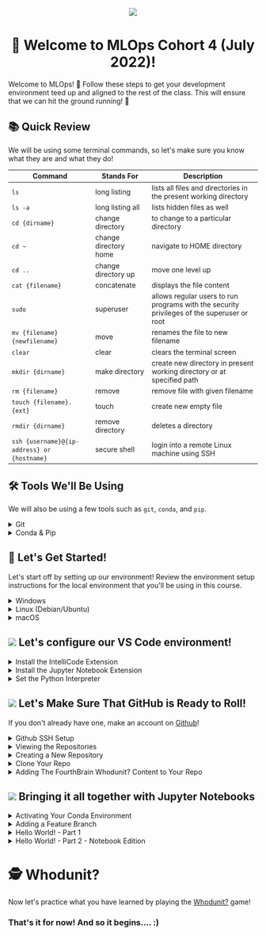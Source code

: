 <p align = "center" draggable=”false” ><img src="https://user-images.githubusercontent.com/37101144/161836199-fdb0219d-0361-4988-bf26-48b0fad160a3.png" 
     width="200px"
     height="auto"/>
</p>



## <h1 align="center" id="heading">:wave: Welcome to MLOps Cohort 4 (July 2022)!</h1>

Welcome to MLOps! :tada: Follow these steps to get your development environment teed up and aligned to the rest of the class.  This will ensure that we can hit the ground running! :running:


## :books: Quick Review
We will be using some terminal commands, so let's make sure you know what they are and what they do! 

| Command      | Stands For |  Description |
| ----------- | ----------- | -------------|
| `ls`      | long listing       | lists all files and directories in the present working directory |
| `ls -a`  | long listing all   |  lists hidden files as well |
| `cd {dirname}`      | change directory       | to change to a particular directory |
| `cd ~`   | change directory home        | navigate to HOME directory |
| `cd ..`      | change directory up       | move one level up |
| `cat {filename}`   | concatenate        | displays the file content |
| `sudo`      | superuser       | allows regular users to run programs with the security privileges of the superuser or root |
| `mv {filename} {newfilename}`   | move        | renames the file to new filename |
| `clear`      | clear       | clears the terminal screen |
| `mkdir {dirname}`   | make directory        | create new directory in present working directory or at specified path |
| `rm {filename}`   | remove        | remove file with given filename |
| `touch {filename}.{ext}`   | touch        | create new empty file |
| `rmdir {dirname}`   | remove directory        | deletes a directory |
| `ssh {username}@{ip-address} or {hostname}`   | secure shell        | login into a remote Linux machine using SSH |

<p></p>

## :hammer_and_wrench: Tools We'll Be Using
We will also be using a few tools such as `git`, `conda`, and `pip`.
<details>
<summary>Git</summary>

Git is a free and open source distributed version control system designed to handle everything from small to very large projects. These are the commands we will be using with `git`:

`git clone` -> clone a remote repository to your local computer

`git add` -> add files to a commit

`git commit -m {message}` -> commit changes with a message

`git push` -> push commit to remote repository
</details>

<details>
<summary>Conda & Pip</summary>

Conda is an open-source, cross-platform, language-agnostic package manager and environment management system. We will use `pip` within `conda` environments to manage our package installations. `pip` is Python's package management system. `conda` comes with Anaconda. And Anaconda is a convenient way to set up your Python programming environment since it comes with an enviornment management tool (`conda`) and comes with extra packages that are commonly used in data science and ML.

Some commands we will use in this lesson when it comes to `conda` and `pip`:

`conda create --name mlops-course python=3.8 pip` -> This creates a virtual environment. A virtual environment is a Python environment such that the Python interpreter, libraries, amnd scripts installed into it are isolated from those installed on other environments and any libraries installed on the system. So basically, this allows you to keep all your project's code/dependencies/libraries separated from other projects. You are specifically saying to create said environment with the name `mlops-course`, use `python` version 3.8, and use `pip` as your package manager. The command `conda` invokes the underlying logic to actually make the virtual environment and manages said environments for you.

`conda activate mlops-course` -> This activates the virtual environment you made with the above command for your current terminal session.

`pip install numpy pandas matplotlib jupyter` -> This installs the four packages mentioned - `numpy`, `pandas`, `jupyter` and `matplotlib`. `numpy` is used for scientific computing, `pandas` is used for data analysis, and `matplotlib` is used for data graphics. `jupyter` is discussed later in this tutorial in depth! `pip` is the Python package manager and you are telling it to `install` the listed packages to your environment.
</details>

<p></p>

## :rocket: Let's Get Started! 
Let's start off by setting up our environment!  Review the environment setup instructions for the local environment that you'll be using in this course.
<details>
  <summary>Windows</summary>


* Install [Windows Subsystem for Linux](https://docs.microsoft.com/en-us/windows/wsl/install) using Powershell

```powershell
wsl --install -d Ubuntu-20.04
```
* Install [Windows Terminal](https://www.microsoft.com/en-us/p/windows-terminal/9n0dx20hk701?activetab=pivot:overviewtab) (You can even make it your [default!](https://devblogs.microsoft.com/commandline/windows-terminal-as-your-default-command-line-experience/))
* Install [Ubuntu](https://www.microsoft.com/en-us/p/ubuntu/9pdxgncfsczv?activetab=pivot:overviewtab)
    
(If you find yourself getting stuck on the WSL2 install, [here](https://www.youtube.com/watch?v=VMZH9Pj2dXw&ab_channel=StefanRows) is a link to video instructions)

Give it a test drive! 

![WindowsTerminal](https://user-images.githubusercontent.com/72572922/160048214-37f08855-8b29-4c13-9d25-e0f69806f752.jpg)

Continue by installing the following tools using [Windows Terminal](https://www.microsoft.com/en-us/p/windows-terminal/9n0dx20hk701?activetab=pivot:overviewtab) to setup your environment. When prompted, make sure to add `conda` to `init`.

| Tool | Purpose | Command                                                                                           |
| :-------- | :-------- | :------------------------------------------------------------------------------------------------ |
| :snake: **Anaconda**  | Python & ML Toolkits | `wget https://repo.anaconda.com/archive/Anaconda3-2021.11-Linux-x86_64.sh` <br> `bash Anaconda3-2021.11-Linux-x86_64.sh` <br> `source ~/.bashrc` |
| :octocat: **Git**  | Version Control | `sudo apt update && sudo apt upgrade` <br> `sudo apt install git-all`   |
| :memo: **VS Code** | Development Environment | [Download](https://code.visualstudio.com/download) |

</details>

<details>
  <summary>Linux (Debian/Ubuntu)</summary>

Open terminal using <kbd>Ctrl</kbd>+<kbd>Shift</kbd>+<kbd>T</kbd>. Enter the following commands in terminal to setup your environment. When prompted, make sure to add `conda` to `init`.
| Tool | Purpose | Command                                                                                           |
| :-------- | :-------- | :------------------------------------------------------------------------------------------------ |
| :snake: **Anaconda**  | Python & ML Toolkits | `wget https://repo.anaconda.com/archive/Anaconda3-2021.11-Linux-x86_64.sh` <br> `bash Anaconda3-2021.11-Linux-x86_64.sh` <br> `source ~/.bashrc` |
| :octocat: **Git**  | Version Control | `sudo apt update && sudo apt upgrade` <br> `sudo apt install git-all`   |
| :memo: **VS Code** | Development Environment | [Download](https://code.visualstudio.com/download) |

</details>

<details>
  <summary>macOS</summary>

To get started, we need to download the MacOS package manager, <strong>Homebrew</strong> :beer:, so that we can download the tools we'll be using in the course. If you don't already have Homebrew installed, run the following commands:

1. Open terminal using <kbd>⌘</kbd>+<kbd>Space</kbd> and type `terminal`.

2. Install Homebrew using the command below, following the command prompts:

    `/bin/bash -c "$(curl -fsSL https://raw.githubusercontent.com/Homebrew/install/HEAD/install.sh)"` 

3. Update Homebrew (This may take a few minutes)

    `git -C /usr/local/Homebrew/Library/Taps/homebrew/homebrew-core fetch --unshallow`

    `git -C /usr/local/Homebrew/Library/Taps/homebrew/homebrew-cask fetch`
     
4. Install the `wget` command to continue following along
     `brew install wget`

Enter the following commands in terminal to setup your environment. When prompted, make sure to add `conda` to `init`.

| Tool | Purpose | Command                                                                                           |
| :-------- | :-------- | :------------------------------------------------------------------------------------------------ |
| :snake: **Anaconda**  | Python & ML Toolkits | `wget https://repo.anaconda.com/archive/Anaconda3-2021.11-MacOSX-x86_64.sh` <br> `bash Anaconda3-2021.11-MacOSX-x86_64.sh` <br> `source ~/.bashrc` |
| :octocat: **Git**  | Version Control | `brew install git`   |
| :memo: **VS Code** | Development Environment | [Download](https://code.visualstudio.com/download) |

</details>

<p></p>


## <img src="https://upload.wikimedia.org/wikipedia/commons/f/f3/Visual_Studio_Code_0.10.1_icon.png" height=40px/> Let's configure our VS Code environment!

<details>
  <summary>Install the IntelliCode Extension</summary>

  IntelliCode is an AI-powered code completion extension to boost coding productivity. :sunglasses:

  1. Click the `Extensions` <img src="images/vscode_extensions_tab.png" width=30px/> tab in the navigation panel on the left side of VS Code. 

  2. Type "IntelliCode" in the search bar.

  3. Click `install` <img src="images/vscode_install.png" width=30px/> on the <ins><strong>Microsoft IntelliCode Extension</strong></ins>

</details>

<details>
  <summary>Install the Jupyter Notebook Extension</summary>

  1. Click the `Extensions` <img src="images/vscode_extensions_tab.png" width=30px/> tab on the left side of the window.

  2. Type "Python" in the search bar.

  3. Click `Install` <img src="images/vscode_install.png" width=30px/>  on the <ins><strong>Microsoft Jupyter Notebook Extension</strong></ins>

</details>

<details>
  <summary>Set the Python Interpreter</summary>

  1. Open VS Code and click on `New File...`

  2. Open the Command Pallette 
    <strong>(Mac: </strong></ins> <kbd>Shift</kbd><kbd>⌘</kbd>+<kbd>P</kbd> 
    ,<strong> Windows: </strong></ins> <kbd>Ctrl</kbd>+<kbd>P</kbd>)

  3. Type "Python" in the search bar.

  4. Click on `New Python File`

  5. Open the Command Pallette again.  Can you remember the shortcut?  If    not, see #2 above again.

  6. Type "Python Interpreter".

  7. Click on `Python: Select Interpreter`

  8. Select the `Conda` environment that you installed earlier. 
  
  <p align = "center" draggable=”false”>
  <img src="images/vscode_mlops_interpreter.png"> 
  </p>

  9. Now you're ready to start coding!

</details>

<p> </p>

## <img src="https://octodex.github.com/images/original.png" width=40px/> Let's Make Sure That GitHub is Ready to Roll!

If you don't already have one, make an account on [Github](https://github.com/)!  

<details>
  <summary>Github SSH Setup</summary>
  Secure Shell Protocol (SSH) provides a secure communication channel of an unsecured network.  Let's set it up!
  
  <p></p>

  1. Generate a Private/Public SSH Key Pair.
    
  ```console
  ssh-keygen -o -t rsa -C "your email address for github"
  ```

  2. Save file pair.  Default location `~/.ssh/id_rsa` is fine! 
  

  3. At the prompt, type in a secure passphrase.
  4. Copy the contents of the public key that we will share with GitHub. 

     * Mac: `pbcopy < ~/.ssh/id_rsa.pub` 

     * Windows (WSL): `clip.exe < ~/.ssh/id_rsa.pub`

     * Linux: `xclip -sel c < ~/.ssh/id_rsa.pub`
  
  5. Go to your GitHub account and go to `Settings`. 
  
  6. Under `Access`, click on the `SSH and GPG keys` tab on the left.

  ![Access Section](images/github_access_section.png)

  7. Click on the `New SSH Key` button.
  
  ![New SSH Key](images/github_new_ssh_key.png)
  
  8. Name the key, and paste the public key that you copied. Click the `Add SSH Key` button
  

  ![Add SSH Key](images/github_add_ssh_key.png)

</details>

<details>
  <summary>Viewing the Repositories</summary>

Login and click on the top right user icon, then go to `repositories`. 

<p align="center">
  <img src="https://user-images.githubusercontent.com/37101144/162326947-3bfb4451-9854-41e8-9014-a02ed1322d66.png">
</p>
</details>


<details>
  <summary>Creating a New Repository</summary>

When viewing the respository page, click on `New` and proceed to create your repo.

<p align="center">
  <img src="https://user-images.githubusercontent.com/37101144/162327218-e1429ab2-2b24-4822-95bf-4411c2eb4a84.png">
</p>
<hr>

**Filling Respository Details**

Create the repository by inputting the following:
* `Repo name`
* `Repo description`
* Make repo `public`
* Add a `README`
* Add `.gitignore` (Python template)
* Add `license` (choose MIT)

Then click `Create Repository`.

<p align="center">
  <img src="https://user-images.githubusercontent.com/37101144/162327471-262a0931-c188-4976-8185-e70c4d108f71.png">
</p>

</details>

<details>

<summary>Clone Your Repo</summary>

  1. Open your terminal and navigate to a place where you would like to make a directory to hold all your files for this class using the command `cd`. 


  ```console
  cd {directory name}
  ```
  
  2. Once there, make a top level directory using `mkdir`. 

  ```console
  mkdir {directory name}
  ```

  3. `cd` into it and make another directory called `code`. 

  ```console
  cd {directory name}
  ```

  ```console
  mkdir code
  ```

  4. `cd` into it and run your `git clone {your repo url}` command. 

  ```console
  cd code
  ```

  ```console
  git clone {your repo url}
  ```

</details>

<details>
  <summary>Adding The FourthBrain Whodunit? Content to Your Repo</summary>

  1. Check your remote git. 

  ```console
  git remote -v
  ```

  At this point, you should just have access to your own repo with an origin branch with both fetch and push options.

  2. Let's setup our global configuration:

  ```console
  git config --global user.email "your email address"
  ```

  ```console
  git config --global user.name "your name"
  ```

  3. Let's add a local branch for development.

  ```console
  git checkout -b LocalDev
  ```

  You can change anything here in this branch!

  ```console
  git add .
  ```

  Commit the changes with the branch addition.

  ```console
  git commit -m "Adding a LocalDev branch."
  ```

  4. Let's push our local changes to our remote repo.

  ```console
  git checkout main
  ```

  ```console
  git merge LocalDev
  ```

  ```console
  git push origin main
  ```


5. Add the Whodunit (WD) repo as an extra remote repo:

  ```console
  git remote add WD git@github.com:FourthBrain/whodunit.git
  ```

  Let's check our remote repos:

  ```console
  git remote -v
  ```

  At this point, you should have access to both your own repo and FourthBrain and should see something like this:

  ```console
  WD    git@github.com:FourthBrain/whodunit.git (fetch)
  WD    git@github.com:FourthBrain/whodunit.git (push)
  origin git@github.com:rafatisina/TestRepo.git (fetch)
  origin git@github.com:rafatisina/TestRepo.git (push)
  ```

  Let's update our local repos:

  ```console
  git fetch --all
  ```

  Make a new branch for the Whodunit material (WDBranch).
  ```console
  git checkout --track -b WDBranch WD/main
  ```
  
  You should see something like this:
  
  ```console
  Branch 'WDBranch' set up to track remote branch 'main' from 'WD'.
  ```

  You can visually check whether you are in that branch:

  ```console
  git log --all --graph
  ```

  Now let's push our updated local repo to our remote repo!

  ```console
  git checkout main
  ```

  ```console
  git merge WDBranch --allow-unrelated-histories
  ```

  If there are any conflicts you'll need to resolve them.
  ```console
  git add .
  ```
  
  ```console
  git commit -m "message-here"
  ```
  
  ```console
  git push origin main
  ```

  From now on... after each release follow these steps to update your repo with new content:
  ```console
  git fetch --all
  git checkout WDBranch
  git merge --ff-only @{u}
  git add .
  git commit -m "branch is updated"
  git checkout main
  git merge WDBranch --allow-unrelated-histories
  ```

  You will be asked to add a comment about why this change is necessary --> add a message.
  
  ```console
  git push origin main
  ```
</details>

<p></p>

## <img src="https://jupyter.org/assets/homepage/main-logo.svg" width=40px/>  Bringing it all together with Jupyter Notebooks

<details>

  <summary>Activating Your Conda Environment</summary>

  1. Now, let's activate the environment we set-up earlier with the command `conda activate mlops-course`. If you were successful, you could see `(mlops-course)` preceeding your terminal commands.

</details>

<details>

  <summary>Adding a Feature Branch</summary>

  Let's add a feature branch to our local repo.  Earlier, we showed you how to add a feature branch and content to your repo via the Terminal.  This time we are going to show you how to do it using the VS Code GUI.  
  
  1. Click on the `main` <img src="images/vscode_main_branch.png" width=30px/> branch in the lower left side of the screen 

  2. You will then see a drop-down menu with some branch-level option commands.  Select the `Create a new branch` option.

  3. You will be prompted to enter the name for the branch.  Let's give our branch an informative name `feature-hello-world`.  The `feature` pre-fix is a common Git convention and let's our collaborators know what the purpose of the branch and the name of the feature.

  4. Now that we have a feature branch to work on, let's add some code to it!

</details>

<details>
  <summary>Hello World! - Part 1</summary>
  1. Next we will review some terminal commands and make some     additions to our repo.  Do these in your terminal where your     current working directory is your repo.

  * Check your current working directory: `pwd` 

  * Create a new file: `touch hello_world.py`

  * Create new directory: `mkdir app`

  * Move file to directory: `mv hello_world.py app/hello_world.py` 

  * Check that the move command worked: `cd app` and then `ls`, you
  should see your `hello_world.py` file

  * Lastly, lets clear our terminal screen: `clear`

  2. Click on the `Explorer` <img src="images/vscode_explorer_tab.png" width=30px/>  tab.

  3. Click on your `hello_world.py` file and type the following into the file:

  ```console
  print("hello world! let's do some ml ops!")
  ```

  4. Save. And now go to the integrated terminal by clicking `CTRL + ~`. In the terminal run your first program of the class by doing `cd app` -> `python hello_world.py`. Congrats, we are off to a great start!

</details>

<details>
  <summary>Hello World! - Part 2 - Notebook Edition</summary>

  1. Create a new file under `app` by clicking on the `Add file` button <img src="images/vscode_add_file.png" width=30px/> and let's name this file `hello_world.ipynb`. The `.ipynb` extension is a notebook extension which will allow you to interact with your code via a notebook in  VS Code, instead of a vanilla Python file. You might need to select your kernel in the top right of the notebook file, if so, choose the one we created previously.
  
  2. In the first cell of `hello_world.ipynb` lets do our imports. 

      ```
      import pandas as pd
      import numpy as np
      import matplotlib.pyplot as plt
      ```

  3. Run the cell by either clicking the play button or by doing `CTRL + ENTER`. 

  4. Create a new cell and in that put the following code:
      ```
      np.random.seed(0)

      values = np.random.randn(100) # array of normally distributed random numbers
      s = pd.Series(values) # generate a pandas series
      s.plot(kind='hist', title='Normally distributed random values') # hist computes distribution
      plt.show()   
      ```
      
  5. Run the cell and you should see your histogram plot! Well done. 

  ![coding histogram](images/coding_histogram.jpeg)

  6. Now let's commit our code to our remote repository. This can be done one of two ways - either through the terminal or through VS Code's GUI. I'll explain both ways and you can choose which you'll use.
    
  * Click `Source Control` <img src="images/vscode_source_control_tab.png" width=30px/>  on the left icon bar.

  * Add a message to your commit by typing in the message field. 

  * Click the check mark <img src="images/vscode_commit_check_mark.png" width=30px/> button under changes to add your files to this commit.  If you haven't saved your changes, you will be prompted to `Save All and Commit`.  Click `Save All and Commit`.

  * Click the elipsis in `Source Control` <img src="images/vscode_ellipsis.png" width=30px/> ribbon and click `Push`.  You may also be prompted to `Sync Changes`.  This will do Pull and Push, which will fetch new changes to the code and push your updates as well.

  * You can then put in a pull request in GitHub <img src="images/github_pull_request.png" width=100px/>  to merge into the branch that you pulled from, in this case the main branch.  In real life, you would then review the code changes with another developer/team lead/supervisor and address any potential code conflicts.  
  
  <p align = "center" draggable=”false” ><img src="images/github_pull_request_compare.png" 
      width="500px"
      height="auto"/>
  </p>
  
</details>


<p></p>

# :detective: Whodunit? 
Now let's practice  what you have learned by playing the [Whodunit?](https://github.com/FourthBrain/whodunit) game!

### That's it for now!  And so it begins.... :)
